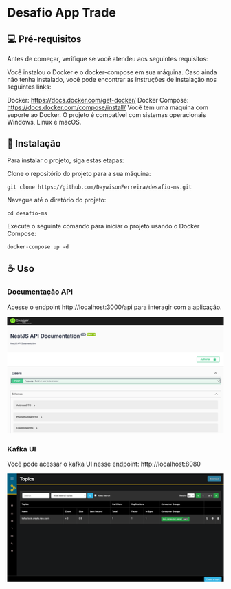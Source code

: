 # Desafio App Trade

## 💻 Pré-requisitos

Antes de começar, verifique se você atendeu aos seguintes requisitos:

Você instalou o Docker e o docker-compose em sua máquina. Caso ainda não tenha instalado, você pode encontrar as instruções de instalação nos seguintes links:

Docker: https://docs.docker.com/get-docker/
Docker Compose: https://docs.docker.com/compose/install/
Você tem uma máquina com suporte ao Docker. O projeto é compatível com sistemas operacionais Windows, Linux e macOS.

## 🚀 Instalação

Para instalar o projeto, siga estas etapas:

Clone o repositório do projeto para a sua máquina:
```
git clone https://github.com/DaywisonFerreira/desafio-ms.git
```

Navegue até o diretório do projeto:
```
cd desafio-ms
```

Execute o seguinte comando para iniciar o projeto usando o Docker Compose:
```
docker-compose up -d
```


## ☕ Uso

### Documentação API
Acesse o endpoint http://localhost:3000/api para interagir com a aplicação.

![Swagger](images/swagger.png)


### Kafka UI
Você pode acessar o kafka UI nesse endpoint: http://localhost:8080

![Kafka-UI](images/kafka.png)
